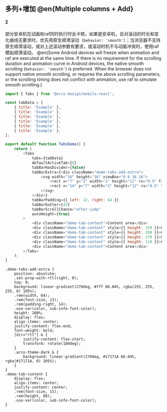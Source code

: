 ## 多列+增加 @en{Multiple columns + Add}

#### 2

部分安卓机在动画和raf同时执行时会卡顿，如果是安卓机，且对滚动的时长和变化曲线无要求时，优先用原生顺滑滚动（`behavior: 'smooth'`）；当浏览器不支持原生顺滑滚动，或对上述滚动参数有要求，或滚动时机不与动画冲突时，使用raf模拟顺滑滚动。
@en{Some Android devices will freeze when animation and raf are executed at the same time. If there is no requirement for the scrolling duration and animation curve in Android devices, the native smooth scrolling (`behavior: 'smooth'`) is preferred. When the browser does not support native smooth scrolling, or requires the above scrolling parameters, or the scrolling timing does not conflict with animation, use raf to simulate smooth scrolling.}

```js
import { Tabs } from '@arco-design/mobile-react';

const tabData = [
    { title: 'Example' },
    { title: 'Example' },
    { title: 'Example' },
    { title: 'Example' },
    { title: 'Example' },
    { title: 'Example' },
];

export default function TabsDemo() {
    return (
        <Tabs
            tabs={tabData}
            defaultActiveTab={0}
            tabBarHasDivider={false}
            tabBarExtra={<div className="demo-tabs-add-extra">
                <svg width="16" height="16" viewBox="0 0 16 16">
                    <rect x="7" y="2" width="2" height="12" rx="0.5" fill="#86909C"/>
                    <rect x="14" y="7" width="2" height="12" rx="0.5" transform="rotate(90 14 7)" fill="#86909C"/>
                </svg>
            </div>}
            tabBarPadding={{ left: 22, right: 64 }}
            tabBarGutter={42}
            tabBarScrollChance="after-jump"
            autoHeight={true}
        >
            <div className="demo-tab-content">Content area</div>
            <div className="demo-tab-content" style={{ height: 150 }}>Content area</div>
            <div className="demo-tab-content" style={{ height: 200 }}>Content area</div>
            <div className="demo-tab-content" style={{ height: 170 }}>Content area</div>
            <div className="demo-tab-content" style={{ height: 110 }}>Content area</div>
            <div className="demo-tab-content">Content area</div>
        </Tabs>
    );
}
```

```less
.demo-tabs-add-extra {
    position: absolute;
    .set-prop-with-rtl(right, 0);
    top: 0;
    background: linear-gradient(270deg, #fff 66.04%, rgba(255, 255, 255, 0) 105%);
    .rem(width, 64);
    .rem(font-size, 13);
    .rem(padding-right, 14);
    .use-var(color, sub-info-font-color);
    height: 100%;
    display: flex;
    align-items: center;
    justify-content: flex-end;
    font-weight: bold;
    [dir="rtl"] & {
        justify-content: flex-start;
        transform: rotate(180deg);
    }
    .arco-theme-dark & {
        background: linear-gradient(270deg, #17171A 66.04%, rgba(#17171A, 0) 105%);
    }
}
.demo-tab-content {
    display: flex;
    align-items: center;
    justify-content: center;
    .rem(font-size, 15);
    .rem(height, 80);
    .use-var(color, sub-info-font-color);
}
```
